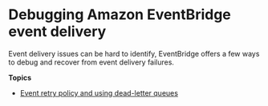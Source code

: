 # Debugging Amazon EventBridge event delivery<a name="eb-debug-event-delivery"></a>

Event delivery issues can be hard to identify, EventBridge offers a few ways to debug and recover from event delivery failures\.

**Topics**
+ [Event retry policy and using dead\-letter queues](eb-rule-dlq.md)

